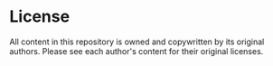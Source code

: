 # License

All content in this repository is owned and copywritten by its original authors. Please see each author's content for their original licenses.